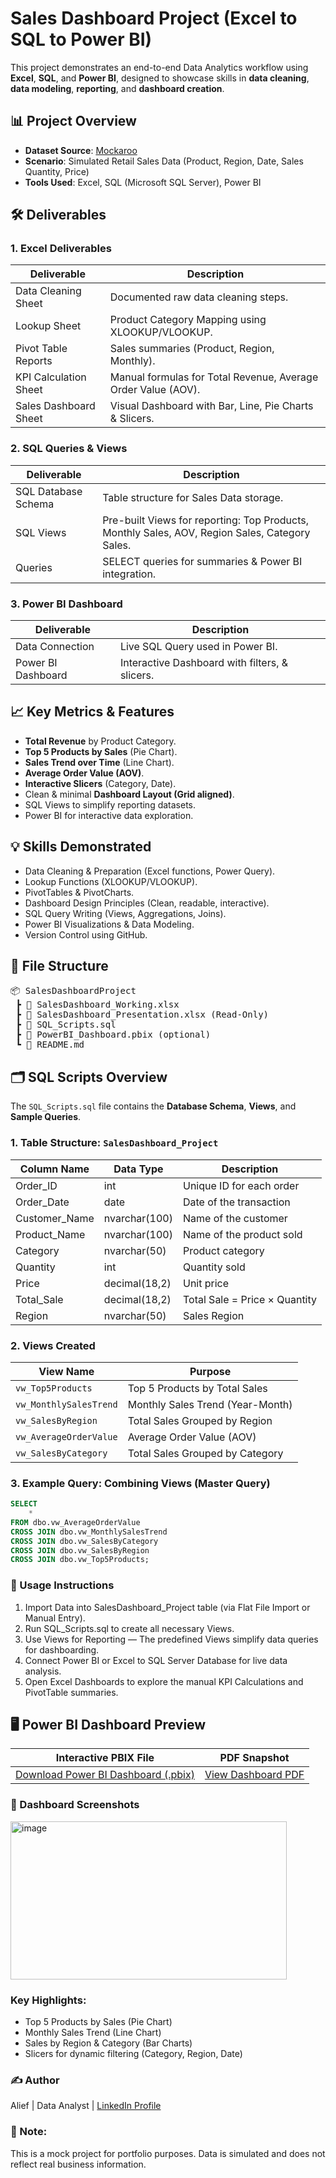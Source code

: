 # Sales Dashboard Project (Excel to SQL to Power BI)

This project demonstrates an end-to-end Data Analytics workflow using **Excel**, **SQL**, and **Power BI**, designed to showcase skills in **data cleaning**, **data modeling**, **reporting**, and **dashboard creation**.

## 📊 Project Overview
- **Dataset Source**: [Mockaroo](https://mockaroo.com/)
- **Scenario**: Simulated Retail Sales Data (Product, Region, Date, Sales Quantity, Price)
- **Tools Used**: Excel, SQL (Microsoft SQL Server), Power BI

## 🛠 Deliverables
### 1. Excel Deliverables
| Deliverable | Description |
|-------------|-------------|
| Data Cleaning Sheet | Documented raw data cleaning steps. |
| Lookup Sheet | Product Category Mapping using XLOOKUP/VLOOKUP. |
| Pivot Table Reports | Sales summaries (Product, Region, Monthly). |
| KPI Calculation Sheet | Manual formulas for Total Revenue, Average Order Value (AOV). |
| Sales Dashboard Sheet | Visual Dashboard with Bar, Line, Pie Charts & Slicers. |

### 2. SQL Queries & Views
| Deliverable | Description |
|-------------|-------------|
| SQL Database Schema | Table structure for Sales Data storage. |
| SQL Views | Pre-built Views for reporting: Top Products, Monthly Sales, AOV, Region Sales, Category Sales. |
| Queries | SELECT queries for summaries & Power BI integration. |

### 3. Power BI Dashboard
| Deliverable | Description |
|-------------|-------------|
| Data Connection | Live SQL Query used in Power BI. |
| Power BI Dashboard | Interactive Dashboard with filters, & slicers. |


## 📈 Key Metrics & Features
- **Total Revenue** by Product Category.
- **Top 5 Products by Sales** (Pie Chart).
- **Sales Trend over Time** (Line Chart).
- **Average Order Value (AOV)**.
- **Interactive Slicers** (Category, Date).
- Clean & minimal **Dashboard Layout (Grid aligned)**.
- SQL Views to simplify reporting datasets.
- Power BI for interactive data exploration.

## 💡 Skills Demonstrated
- Data Cleaning & Preparation (Excel functions, Power Query).
- Lookup Functions (XLOOKUP/VLOOKUP).
- PivotTables & PivotCharts.
- Dashboard Design Principles (Clean, readable, interactive).
- SQL Query Writing (Views, Aggregations, Joins).
- Power BI Visualizations & Data Modeling.
- Version Control using GitHub.

## 📂 File Structure
<pre>
📦 SalesDashboardProject
 ┣ 📄 SalesDashboard_Working.xlsx
 ┣ 📄 SalesDashboard_Presentation.xlsx (Read-Only)
 ┣ 📄 SQL_Scripts.sql
 ┣ 📄 PowerBI_Dashboard.pbix (optional)
 ┗ 📄 README.md
</pre>

## 🗂️ SQL Scripts Overview
The `SQL_Scripts.sql` file contains the **Database Schema**, **Views**, and **Sample Queries**.

### 1. Table Structure: `SalesDashboard_Project`
| Column Name     | Data Type          | Description                        |
|-----------------|-------------------|------------------------------------|
| Order_ID         | int                | Unique ID for each order           |
| Order_Date       | date               | Date of the transaction            |
| Customer_Name    | nvarchar(100)      | Name of the customer               |
| Product_Name     | nvarchar(100)      | Name of the product sold           |
| Category         | nvarchar(50)       | Product category                   |
| Quantity         | int                | Quantity sold                      |
| Price            | decimal(18,2)      | Unit price                         |
| Total_Sale       | decimal(18,2)      | Total Sale = Price × Quantity      |
| Region           | nvarchar(50)       | Sales Region                       |

### 2. Views Created
| View Name                | Purpose                                  |
|--------------------------|------------------------------------------|
| `vw_Top5Products`         | Top 5 Products by Total Sales            |
| `vw_MonthlySalesTrend`    | Monthly Sales Trend (Year-Month)         |
| `vw_SalesByRegion`        | Total Sales Grouped by Region            |
| `vw_AverageOrderValue`    | Average Order Value (AOV)                |
| `vw_SalesByCategory`      | Total Sales Grouped by Category          |

### 3. Example Query: Combining Views (Master Query)
```sql
SELECT        
    *
FROM dbo.vw_AverageOrderValue
CROSS JOIN dbo.vw_MonthlySalesTrend
CROSS JOIN dbo.vw_SalesByCategory
CROSS JOIN dbo.vw_SalesByRegion
CROSS JOIN dbo.vw_Top5Products;

```

### 🚀 Usage Instructions
1. Import Data into SalesDashboard_Project table (via Flat File Import or Manual Entry).
2. Run SQL_Scripts.sql to create all necessary Views.
3. Use Views for Reporting — The predefined Views simplify data queries for dashboarding.
4. Connect Power BI or Excel to SQL Server Database for live data analysis.
5. Open Excel Dashboards to explore the manual KPI Calculations and PivotTable summaries.


## 🖥 Power BI Dashboard Preview

| Interactive PBIX File | PDF Snapshot | 
|-----------------------|--------------|
| [Download Power BI Dashboard (.pbix)](https://github.com/alief-danial/Excel-SQL-PowerBI-Project/blob/main/PowerBI_Dashboard.pbix) | [View Dashboard PDF](https://github.com/alief-danial/Excel-SQL-PowerBI-Project/blob/main/PowerBI_Dashboard.pdf) |

### 📸 Dashboard Screenshots
<img width="442" height="253" alt="image" src="https://github.com/user-attachments/assets/ef860bfb-3b7a-431e-ba5e-69449929bc73" />



### Key Highlights:
- Top 5 Products by Sales (Pie Chart)
- Monthly Sales Trend (Line Chart)
- Sales by Region & Category (Bar Charts)
- Slicers for dynamic filtering (Category, Region, Date)



### ✍ Author
Alief | Data Analyst | [LinkedIn Profile](https://www.linkedin.com/in/alieffadzil/)


### 📢 Note:
This is a mock project for portfolio purposes. Data is simulated and does not reflect real business information.


